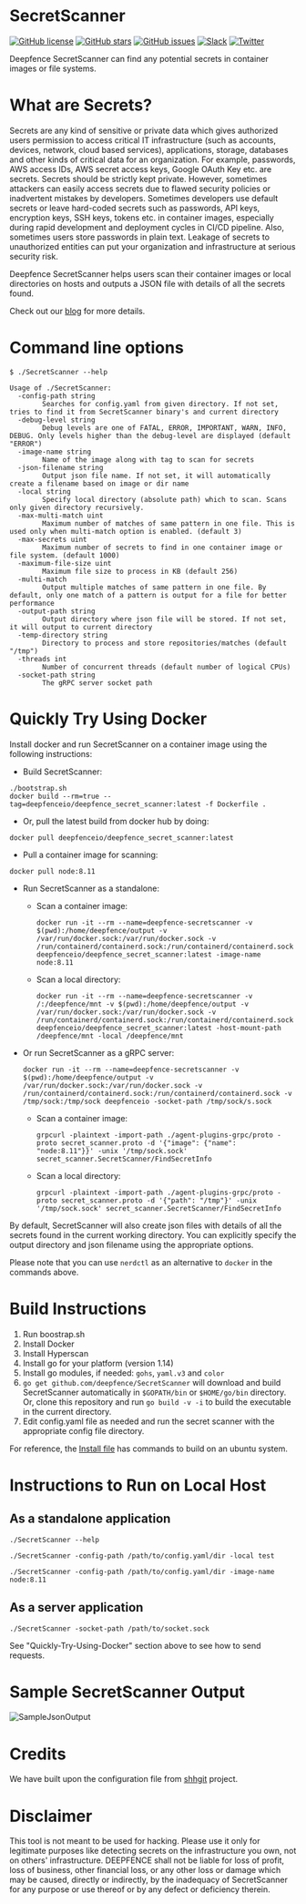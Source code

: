 # SecretScanner

[![GitHub license](https://img.shields.io/github/license/deepfence/SecretScanner)](https://github.com/deepfence/SecretScanner/blob/master/LICENSE)
[![GitHub stars](https://img.shields.io/github/stars/deepfence/SecretScanner)](https://github.com/deepfence/SecretScanner/stargazers)
[![GitHub issues](https://img.shields.io/github/issues/deepfence/SecretScanner)](https://github.com/deepfence/SecretScanner/issues)
[![Slack](https://img.shields.io/badge/slack-@deepfence-blue.svg?logo=slack)](https://join.slack.com/t/deepfence-community/shared_invite/zt-podmzle9-5X~qYx8wMaLt9bGWwkSdgQ)
[![Twitter](https://img.shields.io/twitter/url?style=social&url=https%3A%2F%2Fgithub.com%2Fdeepfence%2FSecretScanner)](https://twitter.com/intent/tweet?text=Check%20this%20out%3A&url=https%3A%2F%2Fgithub.com%2Fdeepfence%2FSecretScanner)

Deepfence SecretScanner can find any potential secrets in container images or file systems.

# What are Secrets?

Secrets are any kind of sensitive or private data which gives authorized users permission to access critical IT infrastructure (such as accounts, devices, network, cloud based services), applications, storage, databases and other kinds of critical data for an organization. For example, passwords, AWS access IDs, AWS secret access keys, Google OAuth Key etc. are secrets. Secrets should be strictly kept private. However, sometimes attackers can easily access secrets due to flawed security policies or inadvertent mistakes by developers. Sometimes developers use default secrets or leave hard-coded secrets such as passwords, API keys, encryption keys, SSH keys, tokens etc. in container images, especially during rapid development and deployment cycles in CI/CD pipeline. Also, sometimes users store passwords in plain text. Leakage of secrets to unauthorized entities can put your organization and infrastructure at serious security risk.

Deepfence SecretScanner helps users scan their container images or local directories on hosts and outputs a JSON file with details of all the secrets found.

Check out our [blog](https://medium.com/deepfence-cloud-native-security/detecting-secrets-to-reduce-attack-surface-3405ee6329b5) for more details.

# Command line options

```
$ ./SecretScanner --help

Usage of ./SecretScanner:
  -config-path string
    	Searches for config.yaml from given directory. If not set, tries to find it from SecretScanner binary's and current directory
  -debug-level string
    	Debug levels are one of FATAL, ERROR, IMPORTANT, WARN, INFO, DEBUG. Only levels higher than the debug-level are displayed (default "ERROR")
  -image-name string
    	Name of the image along with tag to scan for secrets
  -json-filename string
    	Output json file name. If not set, it will automatically create a filename based on image or dir name
  -local string
    	Specify local directory (absolute path) which to scan. Scans only given directory recursively.
  -max-multi-match uint
    	Maximum number of matches of same pattern in one file. This is used only when multi-match option is enabled. (default 3)
  -max-secrets uint
    	Maximum number of secrets to find in one container image or file system. (default 1000)
  -maximum-file-size uint
    	Maximum file size to process in KB (default 256)
  -multi-match
    	Output multiple matches of same pattern in one file. By default, only one match of a pattern is output for a file for better performance
  -output-path string
    	Output directory where json file will be stored. If not set, it will output to current directory
  -temp-directory string
    	Directory to process and store repositories/matches (default "/tmp")
  -threads int
    	Number of concurrent threads (default number of logical CPUs)
  -socket-path string
  		The gRPC server socket path

```

# Quickly Try Using Docker

Install docker and run SecretScanner on a container image using the following instructions:

* Build SecretScanner:
```shell
./bootstrap.sh
docker build --rm=true --tag=deepfenceio/deepfence_secret_scanner:latest -f Dockerfile .
```

* Or, pull the latest build from docker hub by doing:
```shell
docker pull deepfenceio/deepfence_secret_scanner:latest
```

* Pull a container image for scanning:
```shell
docker pull node:8.11
```

* Run SecretScanner as a standalone:
  * Scan a container image:
    ```shell
    docker run -it --rm --name=deepfence-secretscanner -v $(pwd):/home/deepfence/output -v /var/run/docker.sock:/var/run/docker.sock -v /run/containerd/containerd.sock:/run/containerd/containerd.sock deepfenceio/deepfence_secret_scanner:latest -image-name node:8.11
    ```

  * Scan a local directory:
    ```shell
    docker run -it --rm --name=deepfence-secretscanner -v /:/deepfence/mnt -v $(pwd):/home/deepfence/output -v /var/run/docker.sock:/var/run/docker.sock -v /run/containerd/containerd.sock:/run/containerd/containerd.sock deepfenceio/deepfence_secret_scanner:latest -host-mount-path /deepfence/mnt -local /deepfence/mnt
    ```

* Or run SecretScanner as a gRPC server:
    ```shell
    docker run -it --rm --name=deepfence-secretscanner -v $(pwd):/home/deepfence/output -v /var/run/docker.sock:/var/run/docker.sock -v /run/containerd/containerd.sock:/run/containerd/containerd.sock -v /tmp/sock:/tmp/sock deepfenceio -socket-path /tmp/sock/s.sock
    ```
  * Scan a container image:
    ```shell
    grpcurl -plaintext -import-path ./agent-plugins-grpc/proto -proto secret_scanner.proto -d '{"image": {"name": "node:8.11"}}' -unix '/tmp/sock.sock' secret_scanner.SecretScanner/FindSecretInfo
    ```

  * Scan a local directory:
    ```shell
    grpcurl -plaintext -import-path ./agent-plugins-grpc/proto -proto secret_scanner.proto -d '{"path": "/tmp"}' -unix '/tmp/sock.sock' secret_scanner.SecretScanner/FindSecretInfo
    ```

By default, SecretScanner will also create json files with details of all the secrets found in the current working directory. You can explicitly specify the output directory and json filename using the appropriate options.

Please note that you can use `nerdctl` as an alternative to `docker` in the commands above.

# Build Instructions

1. Run boostrap.sh
2. Install Docker
3. Install Hyperscan
4. Install go for your platform (version 1.14)
5. Install go modules, if needed: `gohs`, `yaml.v3` and `color`
6. `go get github.com/deepfence/SecretScanner` will download and build SecretScanner automatically in `$GOPATH/bin` or `$HOME/go/bin` directory. Or, clone this repository and run `go build -v -i` to build the executable in the current directory.
7. Edit config.yaml file as needed and run the secret scanner with the appropriate config file directory.

For reference, the [Install file](https://github.com/deepfence/SecretScanner/blob/master/Install.Ubuntu) has commands to build on an ubuntu system.

# Instructions to Run on Local Host

## As a standalone application

```shell
./SecretScanner --help

./SecretScanner -config-path /path/to/config.yaml/dir -local test

./SecretScanner -config-path /path/to/config.yaml/dir -image-name node:8.11
```

## As a server application
```shell
./SecretScanner -socket-path /path/to/socket.sock
```

See "Quickly-Try-Using-Docker" section above to see how to send requests.

# Sample SecretScanner Output

![SampleJsonOutput](images/SampleSecretsOutput.png)

# Credits

We have built upon the configuration file from [shhgit](https://github.com/eth0izzle/shhgit) project.

# Disclaimer

This tool is not meant to be used for hacking. Please use it only for legitimate purposes like detecting secrets on the infrastructure you own, not on others' infrastructure. DEEPFENCE shall not be liable for loss of profit, loss of business, other financial loss, or any other loss or damage which may be caused, directly or indirectly, by the inadequacy of SecretScanner for any purpose or use thereof or by any defect or deficiency therein.
